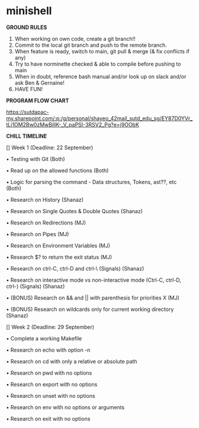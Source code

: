 # minishell

**GROUND RULES**
1. When working on own code, create a git branch!!
2. Commit to the local git branch and push to the remote branch.
3. When feature is ready, switch to main, git pull & merge (& fix conflicts if any)
4. Try to have norminette checked & able to compile before pushing to main
5. When in doubt, reference bash manual and/or look up on slack and/or ask Ben & Gernaine!
6. HAVE FUN!

**PROGRAM FLOW CHART**

https://sutdapac-my.sharepoint.com/:p:/g/personal/shayeo_42mail_sutd_edu_sg/EY87D0YVr_tLj1OM2Bw0zMwBillK-_V_paPSI-3RSV2_Pg?e=j9OObK

**CHILL TIMELINE**

[] Week 1 (Deadline: 22 September)

• Testing with Git (Both)

• Read up on the allowed functions (Both)

• Logic for parsing the command - Data structures, Tokens, ast??, etc (Both)

• Research on History (Shanaz)

• Research on Single Quotes & Double Quotes (Shanaz)

• Research on Redirections (MJ)

• Research on Pipes (MJ)

• Research on Environment Variables (MJ)

• Research $? to return the exit status (MJ)

• Research on ctrl-C, ctrl-D and ctrl-\ (Signals) (Shanaz)

• Research on interactive mode vs non-interactive mode (Ctrl-C, ctrl-D, ctrl-\) (Signals) (Shanaz)

• (BONUS) Research on && and || with parenthesis for priorities X (MJ)

• (BONUS) Research on wildcards only for current working directory (Shanaz)

[] Week 2 (Deadline: 29 September)

• Complete a working Makefile

• Research on echo with option -n

• Research on cd with only a relative or absolute path

• Research on pwd with no options

• Research on export with no options

• Research on unset with no options

• Research on env with no options or arguments

• Research on exit with no options
